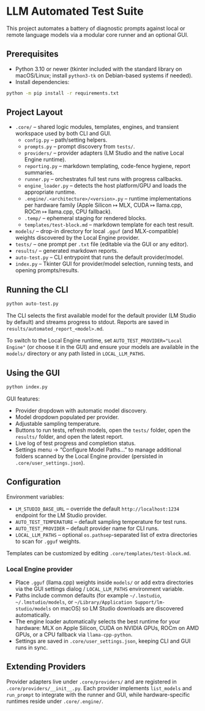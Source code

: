 # LLM Automated Test Suite

This project automates a battery of diagnostic prompts against local or remote language models via a modular core runner and an optional GUI.

## Prerequisites

- Python 3.10 or newer (tkinter included with the standard library on macOS/Linux; install `python3-tk` on Debian-based systems if needed).
- Install dependencies:

```bash
python -m pip install -r requirements.txt
```

## Project Layout

- `.core/` – shared logic modules, templates, engines, and transient workspace used by both CLI and GUI.
  - `config.py` – path/setting helpers.
  - `prompts.py` – prompt discovery from `tests/`.
  - `providers/` – provider adapters (LM Studio and the native Local Engine runtime).
  - `reporting.py` – markdown templating, code-fence hygiene, report summaries.
  - `runner.py` – orchestrates full test runs with progress callbacks.
  - `engine_loader.py` – detects the host platform/GPU and loads the appropriate runtime.
  - `.engine/.<architecture>/<version>.py` – runtime implementations per hardware family (Apple Silicon ↦ MLX, CUDA ↦ llama.cpp, ROCm ↦ llama.cpp, CPU fallback).
  - `.temp/` – ephemeral staging for rendered blocks.
  - `templates/test-block.md` – markdown template for each test result.
- `models/` – drop-in directory for local `.gguf` (and MLX-compatible) weights discovered by the Local Engine provider.
- `tests/` – one prompt per `.txt` file (editable via the GUI or any editor).
- `results/` – generated markdown reports.
- `auto-test.py` – CLI entrypoint that runs the default provider/model.
- `index.py` – Tkinter GUI for provider/model selection, running tests, and opening prompts/results.

## Running the CLI

```bash
python auto-test.py
```

The CLI selects the first available model for the default provider (LM Studio by default) and streams progress to stdout. Reports are saved in `results/automated_report_<model>.md`.

To switch to the Local Engine runtime, set `AUTO_TEST_PROVIDER="Local Engine"` (or choose it in the GUI) and ensure your models are available in the `models/` directory or any path listed in `LOCAL_LLM_PATHS`.

## Using the GUI

```bash
python index.py
```

GUI features:

- Provider dropdown with automatic model discovery.
- Model dropdown populated per provider.
- Adjustable sampling temperature.
- Buttons to run tests, refresh models, open the `tests/` folder, open the `results/` folder, and open the latest report.
- Live log of test progress and completion status.
- Settings menu → “Configure Model Paths…” to manage additional folders scanned by the Local Engine provider (persisted in `.core/user_settings.json`).

## Configuration

Environment variables:

- `LM_STUDIO_BASE_URL` – override the default `http://localhost:1234` endpoint for the LM Studio provider.
- `AUTO_TEST_TEMPERATURE` – default sampling temperature for test runs.
- `AUTO_TEST_PROVIDER` – default provider name for CLI runs.
- `LOCAL_LLM_PATHS` – optional `os.pathsep`-separated list of extra directories to scan for `.gguf` weights.

Templates can be customized by editing `.core/templates/test-block.md`.

### Local Engine provider

- Place `.gguf` (llama.cpp) weights inside `models/` or add extra directories via the GUI settings dialog / `LOCAL_LLM_PATHS` environment variable.
- Paths include common defaults (for example `~/.lmstudio`, `~/.lmstudio/models`, or `~/Library/Application Support/lm-studio/models` on macOS) so LM Studio downloads are discovered automatically.
- The engine loader automatically selects the best runtime for your hardware: MLX on Apple Silicon, CUDA on NVIDIA GPUs, ROCm on AMD GPUs, or a CPU fallback via `llama-cpp-python`.
- Settings are saved in `.core/user_settings.json`, keeping CLI and GUI runs in sync.

## Extending Providers

Provider adapters live under `.core/providers/` and are registered in `.core/providers/__init__.py`. Each provider implements `list_models` and `run_prompt` to integrate with the runner and GUI, while hardware-specific runtimes reside under `.core/.engine/`.
